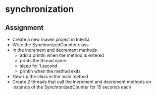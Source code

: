 # synchronization

## Assignment

- Create a new maven project in IntelliJ
- Write the SynchronizedCounter class
- In the increment and decrement methods
    - add a println when the method is entered
    - prints the thread name
    - sleep for 1 second
    - println when the method exits
- New up the class in the main method
- Create 2 threads that call the increment and decrement methods on instance of the SynchronizedCounter for 15 seconds each